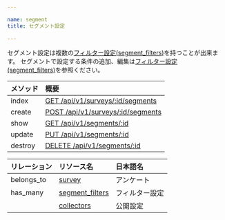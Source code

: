 ```yaml
---

name: segment
title: セグメント設定

---
```


セグメント設定は複数の[フィルター設定(segment_filters)](#segment_filter)を持つことが出来ます。
セグメントで設定する条件の追加、編集は[フィルター設定(segment_filters)](#segment_filter)を参照ください。

|メソッド|概要|
|:---|:---|
|index|[GET /api/v1/surveys/:id/segments](#segment_index)|
|create|[POST /api/v1/surveys/:id/segments](#segment_create)|
|show|[GET /api/v1/segments/:id](#segment_show)|
|update|[PUT /api/v1/segments/:id](#segment_update)|
|destroy|[DELETE /api/v1/segments/:id](#segment_delete)|

|リレーション|リソース名|日本語名|
|:---|:---|:---|
|belongs_to|[survey](#survey)|アンケート|
|has_many|[segment_filters](#segment_filter)|フィルター設定|
||[collectors](#collector)|公開設定|
